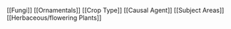 [[Fungi]]
[[Ornamentals]]
[[Crop Type]]
[[Causal Agent]]
[[Subject Areas]]
[[Herbaceous/flowering Plants]]
